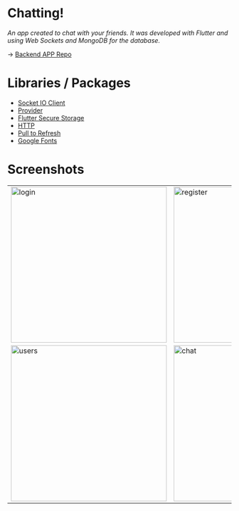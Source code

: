 # Chatting!

_An app created to chat with your friends._
_It was developed with Flutter and using Web Sockets and MongoDB for the database._

→ [Backend APP Repo](https://github.com/Joaqlop/flutter-chat-app-backend)

# Libraries / Packages
* [Socket IO Client](https://pub.dev/packages/socket_io_client)
* [Provider](https://pub.dev/packages/provider)
* [Flutter Secure Storage](https://pub.dev/packages/flutter_secure_storage)
* [HTTP](https://pub.dev/packages/http)
* [Pull to Refresh](https://pub.dev/packages/pull_to_refresh)
* [Google Fonts](https://pub.dev/packages/google_fonts)

# Screenshots

<table style={border:"none"}>
<tr>
  <td><img src= "https://github.com/Joaqlop/flutter-chat-app/assets/111933055/b159a1b2-8d9d-42fd-afb6-84d3c83d0ec8" alt="login" width=350px></td>
  <td><img src= "https://github.com/Joaqlop/flutter-chat-app/assets/111933055/259c3de8-a903-4f5a-9c77-e32664161281" alt="register" width=350px</td>
</tr>
<tr>
  <td><img src="https://github.com/Joaqlop/flutter-chat-app/assets/111933055/ceb27662-7ca9-4d89-adc0-aca234c3955f" alt="users" width=350px></td>
  <td><img src="https://github.com/Joaqlop/flutter-chat-app/assets/111933055/2f8a1aac-c69a-42d2-bfd6-9e415764bb39" alt="chat" width=350px></td>
</tr>
</table>
